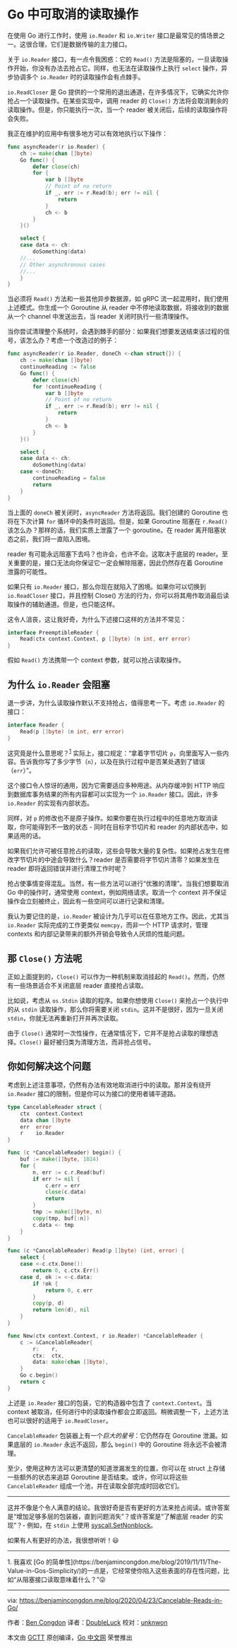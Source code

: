 # Go 中可取消的读取操作

在使用 Go 进行工作时，使用 `io.Reader` 和 `io.Writer` 接口是最常见的情场景之一。这很合理，它们是数据传输的主力接口。

关于 `io.Reader` 接口，有一点令我困惑：它的 `Read()` 方法是阻塞的，一旦读取操作开始，你没有办法去抢占它。同样，也无法在读取操作上执行 `select` 操作，异步协调多个 `io.Reader` 时的读取操作会有点棘手。

`io.ReadCloser` 是 Go 提供的一个常用的退出通道，在许多情况下，它确实允许你抢占一个读取操作。在某些实现中，调用 reader 的 `Close()` 方法将会取消剩余的读取操作。但是，你只能执行一次，当一个 reader 被关闭后，后续的读取操作将会失败。

我正在维护的应用中有很多地方可以有效地执行以下操作：

```go
func asyncReader(r io.Reader) {
    ch := make(chan []byte)
    Go func() {
        defer close(ch)
        for {
            var b []byte
            // Point of no return
            if _, err := r.Read(b); err != nil {
                return
            }
            ch <- b
        }
    }()

    select {
    case data <- ch:
        doSomething(data)
    //...
    // Other asynchronous cases
    //...
    }
}
```

当必须将 `Read()` 方法和一些其他异步数据源，如 gRPC 流一起混用时，我们使用上述模式。你生成一个 Goroutine 从 reader 中不停地读取数据，将接收到的数据从一个 channel 中发送出去，当 reader 关闭时执行一些清理操作。

当你尝试清理整个系统时，会遇到棘手的部分：如果我们想要发送结束该过程的信号，该怎么办？考虑一个改造过的例子：

```go
func asyncReader(r io.Reader, doneCh <-chan struct{}) {
    ch := make(chan []byte)
    continueReading := false
    Go func() {
        defer close(ch)
        for !continueReading {
            var b []byte
            // Point of no return
            if _, err := r.Read(b); err != nil {
                return
            }
            ch <- b
        }
    }()

    select {
    case data <- ch:
        doSomething(data)
    case <-doneCh:
        continueReading = false
        return
    }
}
```

当上面的 `doneCh` 被关闭时，`asyncReader` 方法将返回。我们创建的 Goroutine 也将在下次计算 `for` 循环中的条件时返回。但是，如果 Goroutine 阻塞在 `r.Read()` 该怎么办？那样的话，我们实质上泄露了一个 goroutine。在 reader 离开阻塞状态之前，我们将一直陷入困境。

reader 有可能永远阻塞下去吗？也许会，也许不会。这取决于底层的 reader。至关重要的是，接口无法向你保证它一定会解除阻塞，因此仍然存在着 Goroutine 泄露的可能性。

如果只有 `io.Reader` 接口，那么你现在就陷入了困境。如果你可以切换到 `io.ReadCloser` 接口，并且控制 Close() 方法的行为，你可以将其用作取消最后读取操作的辅助通道。但是，也只能这样。

这令人沮丧，这让我好奇，为什么下述接口这样的方法并不常见：

```go
interface PreemptibleReader {
    Read(ctx context.Context, p []byte) (n int, err error)
}
```

假如 `Read()` 方法携带一个 context 参数，就可以抢占读取操作。

## 为什么 `io.Reader` 会阻塞

退一步讲，为什么读取操作默认不支持抢占，值得思考一下。考虑 `io.Reader` 的接口：

```go
interface Reader {
    Read(p []byte) (n int, err error)
}
```

这究竟是什么意思呢？<sup>[1](#fn1)</sup> 实际上，接口规定：“拿着字节切片 `p`，向里面写入一些内容。告诉我你写了多少字节（`n`），以及在执行过程中是否某处遇到了错误（`err`）”。

这个接口令人惊讶的通用，因为它需要适应多种用途。从内存缓冲到 HTTP 响应到数据库事务结果的所有内容都可以实现为一个 `io.Reader` 接口。因此，许多 `io.Reader` 的实现有内部状态。

同样，对 `p` 的修改也不是原子操作。如果你要在执行过程中的任意地方取消读取，你可能得到不一致的状态 - 同时在目标字节切片和 reader 的内部状态中，如果适用的话。

如果我们允许可被任意抢占的读取，这些会导致大量的复杂性。如果抢占发生在修改字节切片的中途会导致什么？reader 是否需要将字节切片清零？如果发生在 reader 即将返回错误并进行清理工作时呢？

抢占使事情变得混乱。当然，有一些方法可以进行“优雅的清理”。当我们想要取消 Go 中的操作时，通常使用 context，例如网络请求。取消一个 context 并不保证操作会立刻被终止，因此有一些空间可以进行记录和清理。

我认为要记住的是，`io.Reader` 被设计为几乎可以在任意地方工作。因此，尤其当 `io.Reader` 实际完成的工作更类似 `memcpy`，而非一个 HTTP 请求时，管理 contexts 和内部记录带来的额外开销会导致令人厌烦的性能问题。

## 那 `Close()` 方法呢

正如上面提到的，`Close()` 可以作为一种机制来取消挂起的 `Read()`。然而，仍然有一些场景适合不关闭底层 reader 直接抢占读取。

比如说，考虑从 `os.Stdin` 读取的程序。如果你想使用 `Close()` 来抢占一个执行中的从 `stdin` 读取操作，那么你将需要关闭 `stdin`。这并不是很好，因为一旦关闭 `stdin`，你就无法再重新打开并再次读取。

由于 `Close()` 通常时一次性操作，在通常情况下，它并不是抢占读取的理想选择。`Close()` 最好被归类为清理方法，而非抢占信号。

## 你如何解决这个问题

考虑到上述注意事项，仍然有办法有效地取消进行中的读取。那并没有绕开 `io.Reader` 接口的限制，但是你可以为接口的使用者铺平道路。

```go
type CancelableReader struct {
    ctx  context.Context
    data chan []byte
    err  error
    r    io.Reader
}

func (c *CancelableReader) begin() {
    buf := make([]byte, 1024)
    for {
        n, err := c.r.Read(buf)
        if err != nil {
            c.err = err
            close(c.data)
            return
        }
        tmp := make([]byte, n)
        copy(tmp, buf[:n])
        c.data <- tmp
    }
}

func (c *CancelableReader) Read(p []byte) (int, error) {
    select {
    case <-c.ctx.Done():
        return 0, c.ctx.Err()
    case d, ok := <-c.data:
        if !ok {
            return 0, c.err
        }
        copy(p, d)
        return len(d), nil
    }
}

func New(ctx context.Context, r io.Reader) *CancelableReader {
    c := &CancelableReader{
        r:    r,
        ctx:  ctx,
        data: make(chan []byte),
    }
    Go c.begin()
    return c
}
```

上述是 `io.Reader` 接口的包装，它的构造器中包含了 `context.Context`。当 context 被取消，任何进行中的读取操作都会立即返回。稍微调整一下，上述方法也可以很好的适用于 `io.ReadCloser`。

`CancelableReader` 包装器上有一个*巨大的星号*：它仍然存在 Goroutine 泄漏。如果底层的 `io.Reader` 永远不返回，那么 `begin()` 中的 Goroutine 将永远不会被清理。

至少，使用这种方法可以更清楚的知道泄漏发生的位置，你可以在 struct 上存储一些额外的状态来追踪 Goroutine 是否结束。或许，你可以将这些 `CancelableReader` 组成一个池，并在读取全部完成时回收它们。

---

这并不像是个令人满意的结论。我很好奇是否有更好的方法来抢占阅读。或许答案是“增加足够多层的包装器，直到问题消失”？或许答案是“了解底层 reader 的实现”？- 例如，在 `stdin` 上使用 [syscall.SetNonblock](https://golang.org/pkg/syscall/#SetNonblock)。

如果有人有更好的办法，我很想听听！😃

---

<span id='fn1'>
1. 我喜欢 [Go 的简单性](https://benjamincongdon.me/blog/2019/11/11/The-Value-in-Gos-Simplicity/)的一点是，它经常使你陷入这些表面的存在性问题，比如“从阻塞接口读取意味着什么？”😜
</span>

---

via: <https://benjamincongdon.me/blog/2020/04/23/Cancelable-Reads-in-Go/>

作者：[Ben Congdon](https://benjamincongdon.me/)
译者：[DoubleLuck](https://github.com/doubleluck)
校对：[unknwon](https://github.com/unknwon)

本文由 [GCTT](https://github.com/studygolang/GCTT) 原创编译，[Go 中文网](https://studygolang.com/) 荣誉推出
